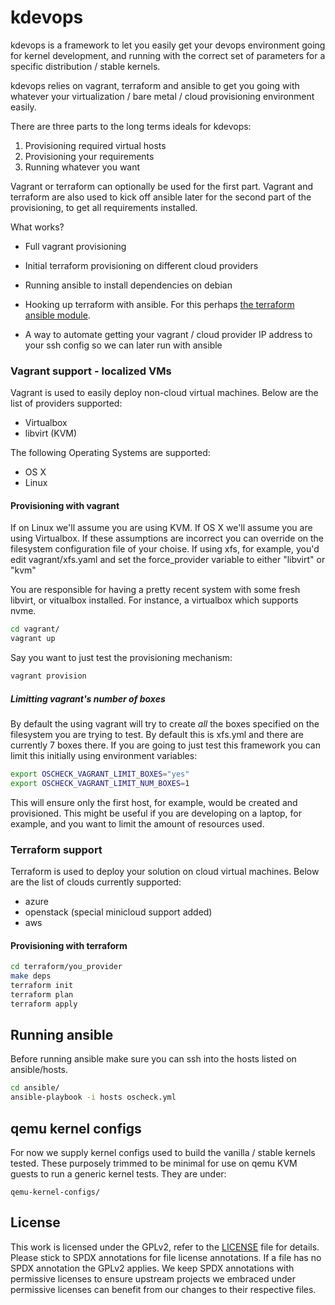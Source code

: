 # kdevops

kdevops is a framework to let you easily get your devops environment going for
kernel development, and running with the correct set of parameters for a
specific distribution / stable kernels.

kdevops relies on vagrant, terraform and ansible to get you going with whatever
your virtualization / bare metal / cloud provisioning environment easily.

There are three parts to the long terms ideals for kdevops:

1. Provisioning required virtual hosts
2. Provisioning your requirements
3. Running whatever you want

Vagrant or terraform can optionally be used for the first part. Vagrant and
terraform are also used to kick off ansible later for the second part of the
provisioning, to get all requirements installed.

What works?

  * Full vagrant provisioning
  * Initial terraform provisioning on different cloud providers
  * Running ansible to install dependencies on debian

  * Hooking up terraform with ansible. For this perhaps [the terraform ansible module](https://registry.terraform.io/modules/radekg/ansible/provisioner/2.2.0).
  * A way to automate getting your vagrant / cloud provider IP address to your ssh config so we can later run with ansible

### Vagrant support - localized VMs

Vagrant is used to easily deploy non-cloud virtual machines. Below are
the list of providers supported:

  * Virtualbox
  * libvirt (KVM)

The following Operating Systems are supported:

  * OS X
  * Linux

#### Provisioning with vagrant

If on Linux we'll assume you are using KVM. If OS X we'll assume you are using
Virtualbox. If these assumptions are incorrect you can override on the
filesystem configuration file of your choise. If using xfs, for example,
you'd edit vagrant/xfs.yaml and set the force_provider variable to either
"libvirt" or "kvm"

You are responsible for having a pretty recent system with some fresh
libvirt, or vitualbox installed. For instance, a virtualbox which supports
nvme.

```bash
cd vagrant/
vagrant up
```

Say you want to just test the provisioning mechanism:

```bash
vagrant provision
```
##### Limitting vagrant's number of boxes

By default the using vagrant will try to create *all* the boxes specified on
the filesystem you are trying to test. By default this is xfs.yml and there
are currently 7 boxes there. If you are going to just test this framework
you can limit this initially using environment variables:

```bash
export OSCHECK_VAGRANT_LIMIT_BOXES="yes"
export OSCHECK_VAGRANT_LIMIT_NUM_BOXES=1
```

This will ensure only the first host, for example, would be created and
provisioned. This might be useful if you are developing on a laptop, for
example, and you want to limit the amount of resources used.

### Terraform support

Terraform is used to deploy your solution on cloud virtual machines. Below are
the list of clouds currently supported:

  * azure
  * openstack (special minicloud support added)
  * aws

#### Provisioning with terraform

```bash
cd terraform/you_provider
make deps
terraform init
terraform plan
terraform apply
```

## Running ansible

Before running ansible make sure you can ssh into the hosts listed on ansible/hosts.

```bash
cd ansible/
ansible-playbook -i hosts oscheck.yml
```

## qemu kernel configs

For now we supply kernel configs used to build the vanilla / stable kernels tested.
These purposely trimmed to be minimal for use on qemu KVM guests to run a
generic kernel tests. They are under:

	qemu-kernel-configs/

License
-------

This work is licensed under the GPLv2, refer to the [LICENSE](./LICENSE) file
for details. Please stick to SPDX annotations for file license annotations.
If a file has no SPDX annotation the GPLv2 applies. We keep SPDX annotations
with permissive licenses to ensure upstream projects we embraced under
permissive licenses can benefit from our changes to their respective files.
